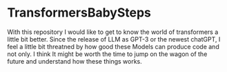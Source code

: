 # TransformersBabySteps
With this repository I would like to get to know the world of transformers a little bit better. Since the release of LLM as GPT-3 or the newest chatGPT, I feel a little bit threatned by how good these Models can produce code and not only. I think It might be worth the time to jump on the wagon of the future and understand how these things works. 
